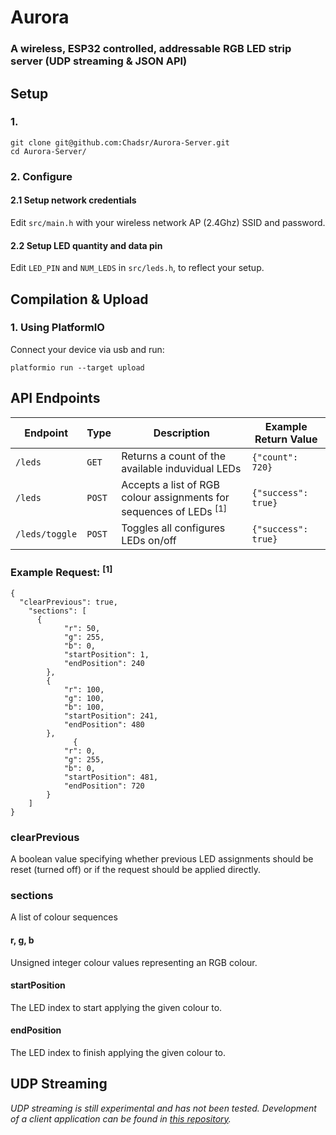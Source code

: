 # Aurora

### A wireless, ESP32 controlled, addressable RGB LED strip server (UDP streaming &amp; JSON API)

## Setup
### 1.
```
git clone git@github.com:Chadsr/Aurora-Server.git
cd Aurora-Server/
```

### 2. Configure
#### 2.1 Setup network credentials
Edit `src/main.h` with your wireless network AP (2.4Ghz) SSID and password.

#### 2.2 Setup LED quantity and data pin
Edit `LED_PIN` and `NUM_LEDS` in `src/leds.h`, to reflect your setup.

## Compilation & Upload

### 1. Using PlatformIO
Connect your device via usb and run:
```
platformio run --target upload
```

## API Endpoints

| Endpoint       | Type   | Description                                                                   | Example Return Value |
| -------------- | ------ | ----------------------------------------------------------------------------- | -------------------- |
| `/leds`        | `GET`  | Returns a count of the available induvidual LEDs                              | `{"count": 720}`     |
| `/leds`        | `POST` | Accepts a list of RGB colour assignments for sequences of LEDs <sup>[1]</sup> | `{"success": true}`  |
| `/leds/toggle` | `POST` | Toggles all configures LEDs on/off                                            | `{"success": true}`  |

### Example Request: <sup>[1]</sup>
```
{
  "clearPrevious": true, 
    "sections": [
      {
            "r": 50,
            "g": 255,
            "b": 0,
            "startPosition": 1,
            "endPosition": 240
        },
        {
            "r": 100,
            "g": 100,
            "b": 100,
            "startPosition": 241,
            "endPosition": 480
        },
              {
            "r": 0,
            "g": 255,
            "b": 0,
            "startPosition": 481,
            "endPosition": 720
        }
    ]
}
```
### clearPrevious
A boolean value specifying whether previous LED assignments should be reset (turned off) or if the request should be applied directly.
### sections
A list of colour sequences
#### r, g, b
Unsigned integer colour values representing an RGB colour.
#### startPosition
The LED index to start applying the given colour to.
#### endPosition
The LED index to finish applying the given colour to.

## UDP Streaming
*UDP streaming is still experimental and has not been tested. Development of a client application can be found in [this repository](https://github.com/Chadsr/Aurora-Client).*
